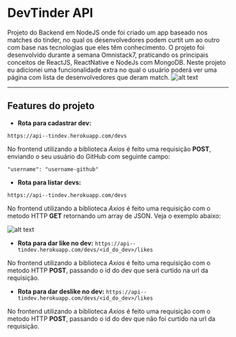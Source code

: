 # DevTinder API

Projeto do Backend em NodeJS onde foi criado um app baseado nos matches do tinder, no qual os desenvolvedores podem curtit um ao outro com base nas tecnologias que eles têm conhecimento. O projeto foi desenvolvido durante a semana Omnistack7, praticando os principais conceitos de ReactJS, ReactNative e NodeJs com MongoDB. 
Neste projeto eu adicionei uma funcionalidade extra no qual o usuário poderá ver uma página com lista de desenvolvedores que deram match.
![alt text](https://thumbs2.imgbox.com/d2/6d/r9mRBzrn_t.png)

---
## Features do projeto
- **Rota para cadastrar dev:**

`https://api--tindev.herokuapp.com/devs`

No frontend utilizando a biblioteca *Axios* é feito uma requisição **POST**, enviando o seu usuário do GitHub com seguinte campo:

`"username": "username-github"`

- **Rota para listar devs:**

`https://api--tindev.herokuapp.com/devs`

No frontend utilizando a biblioteca *Axios* é feito uma requisição com o metodo HTTP **GET** retornando um array de JSON. Veja o exemplo abaixo:

![alt text](https://thumbs2.imgbox.com/b6/7c/kQ2W6lQ7_t.png)

- **Rota para dar like no dev:**
`https://api--tindev.herokuapp.com/devs/<id_do_dev>/likes`

No frontend utilizando a biblioteca *Axios* é feito uma requisição com o metodo HTTP **POST**, passando o id do dev que será curtido na url da requisição.

- **Rota para dar deslike no dev:**
`https://api--tindev.herokuapp.com/devs/<id_do_dev>/likes`

No frontend utilizando a biblioteca *Axios* é feito uma requisição com o metodo HTTP **POST**, passando o id do dev que não foi curtido na url da requisição.
